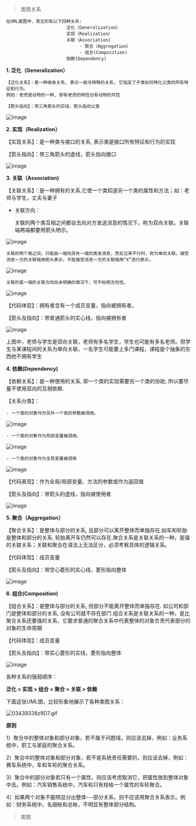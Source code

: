 > 类图关系  

    在UML类图中，常见的有以下四种关系: 
                           泛化（Generalization）  
                           实现（Realization）  
                           关联（Association)  
                                - 聚合（Aggregation）  
                                - 组合(Composition)  
                           依赖(Dependency)

**1. 泛化（Generalization）**

    【泛化关系】：是一种继承关系, 表示一般与特殊的关系, 它指定了子类如何特化父类的所有特征和行为。  
    例如：老虎是动物的一种, 即有老虎的特性也有动物的共性  

    【箭头指向】：带三角箭头的实线，箭头指向父类  

![image](https://user-images.githubusercontent.com/42632290/141610009-f6d8beff-b003-4160-91c9-1ee21d4ac0a1.png)  

**2. 实现（Realization）**

【实现关系】：是一种类与接口的关系, 表示类是接口所有特征和行为的实现  

【箭头指向】：带三角箭头的虚线，箭头指向接口

![image](https://user-images.githubusercontent.com/42632290/141610030-bfb65c77-ebe3-4e81-bd08-703e1f2f50d4.png)  

**3. 关联（Association)**

【关联关系】：是一种拥有的关系,它使一个类知道另一个类的属性和方法；如：老师与学生，丈夫与妻子  

  - 关联方向：

    关联的两个类互相之间都会去向对方发送消息的情况下，称为双向关联。关联端两端都要用箭头明示。

![image](https://user-images.githubusercontent.com/42632290/141610152-73b22714-b0b2-4671-8608-ff4a5c2a1fbd.png)  

    关联的两个类之间，只能由一端向另外一端的类发消息，而反过来不行时，称为单向关联。接受消息一方的关联端用箭头表示，不能接受消息一方的关联端用“X”进行表示。

![image](https://user-images.githubusercontent.com/42632290/141610175-058f53d1-6660-4ffe-b781-1e9c0986a441.png)  

    关联的某一端的关联方向尚未明确的情况下，可不标明方向性。

![image](https://user-images.githubusercontent.com/42632290/141610183-29038876-2220-4115-919d-86ea65d2a581.png)  


  【代码体现】：拥有者含有一个成员变量，指向被拥有者。

  【箭头及指向】：带普通箭头的实心线，指向被拥有者

![image](https://user-images.githubusercontent.com/42632290/141610207-669f8675-b2de-4649-9d25-e34218abf890.png)  

  上图中，老师与学生是双向关联，老师有多名学生，学生也可能有多名老师。但学生与某课程间的关系为单向关联，一名学生可能要上多门课程，课程是个抽象的东西他不拥有学生  

**4. 依赖(Dependency)**

  【依赖关系】：是一种使用的关系, 即一个类的实现需要另一个类的协助, 所以要尽量不使用双向的互相依赖.  

  【关系分类】：

    - 一个类的对象作为另外一个类的参数被调用。  

![image](https://user-images.githubusercontent.com/42632290/141610257-d89d40b8-2fec-43c9-a9c8-37ee89c468df.png)  

    - 一个类的对象作为局部变量被调用。  

![image](https://user-images.githubusercontent.com/42632290/141610276-34845eb7-7336-4835-8f35-6c34e98298a6.png)  

    - 一个类的对象作为全局变量被调用  

![image](https://user-images.githubusercontent.com/42632290/141610283-dd0cad9f-d15f-41d0-a768-fb7623580ff0.png)  

  【代码表现】：作为全局/局部变量、方法的参数或作为返回值  

  【箭头及指向】：带箭头的虚线，指向被使用者

![image](https://user-images.githubusercontent.com/42632290/141610307-a5ff9f8b-b7ba-4e51-bf1e-db11c9a741e3.png)  

**5. 聚合（Aggregation）**

  【聚合关系】：是整体与部分的关系, 且部分可以离开整体而单独存在.如车和轮胎是整体和部分的关系, 轮胎离开车仍然可以存在.聚合关系是关联关系的一种，是强的关联关系；关联和聚合在语法上无法区分，必须考察具体的逻辑关系。  

  【代码体现】：成员变量  

  【箭头及指向】：带空心菱形的实心线，菱形指向整体  

![image](https://user-images.githubusercontent.com/42632290/141610338-33d32ddc-0e10-42b6-b771-3aefacfcba2e.png)  

**6. 组合(Composition)**

  【组合关系】：是整体与部分的关系, 但部分不能离开整体而单独存在. 如公司和部门是整体和部分的关系, 没有公司就不存在部门.组合关系是关联关系的一种，是比聚合关系还要强的关系，它要求普通的聚合关系中代表整体的对象负责代表部分的对象的生命周期  

  【代码体现】：成员变量  

  【箭头及指向】：带实心菱形的实线，菱形指向整体

![image](https://user-images.githubusercontent.com/42632290/141610385-a2a3652f-0978-4235-9aa6-cb76b9efe6f7.png)  

各种关系的强弱顺序：

**泛化 = 实现 \> 组合 \> 聚合 \> 关联 \> 依赖**

下面这张UML图，比较形象地展示了各种类图关系：

![03439338z9D7.gif](media/cf62a8399306b370875cfbcb51b92fb3.gif)


**原则**

1）聚合中的整体对象和部分对象，若不属于问题域，则应该去掉，例如：业务系统中，职工与家庭的聚合关系。

2）聚合中的整体对象和部分对象，若不是系统责任需要的，则应该去掉，例如：赛车系统中，车和车轮的聚合关系。

3）聚合中的部分对象若只有一个属性，则应该考虑取消它，把属性放到整体对象中去。例如：汽车销售系统中，汽车和只有规格一个属性的车轮聚合。

4）如果两个对象不能明显分出整体---部分关系，则不应该用聚合关系表示。例如：财务系统中，名细帐和总帐，不明显有整体部分结构。


> 类图  












